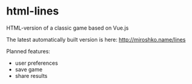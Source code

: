 html-lines
==========

HTML-version of a classic game based on Vue.js

The latest automatically built version is here: http://miroshko.name/lines

Planned features:
- user preferences
- save game
- share results

